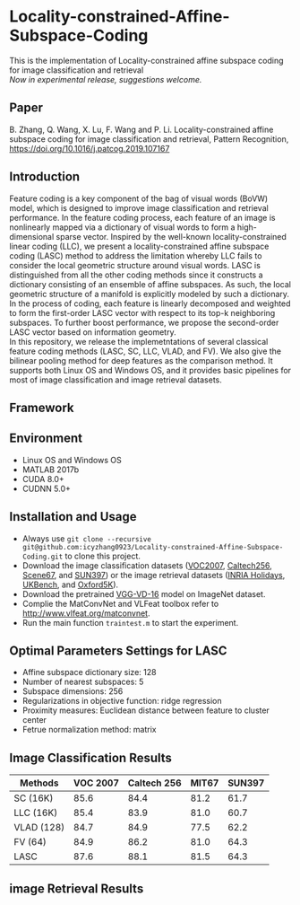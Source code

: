 # Locality-constrained-Affine-Subspace-Coding
This is the implementation of Locality-constrained affine subspace coding for image classification and retrieval  
_Now in experimental release, suggestions welcome._  
## Paper    
B. Zhang, Q. Wang, X. Lu, F. Wang and P. Li. Locality-constrained affine subspace coding for image classification and retrieval, Pattern Recognition, https://doi.org/10.1016/j.patcog.2019.107167    
## Introduction    
Feature coding is a key component of the bag of visual words (BoVW) model, which is designed to improve image classification and retrieval performance. In the feature coding process, each feature of an image is nonlinearly mapped via a dictionary of visual words to form a high-dimensional sparse vector. Inspired by the well-known locality-constrained linear coding (LLC), we present a locality-constrained affine subspace coding (LASC) method to address the limitation whereby LLC fails to consider the local geometric structure around visual words. LASC is distinguished from all the other coding methods since it constructs a dictionary consisting of an ensemble of affine subspaces. As such, the local geometric structure of a manifold is explicitly modeled by such a dictionary. In the process of coding, each feature is linearly decomposed and weighted to form the first-order LASC vector with respect to its top-k neighboring subspaces. To further boost performance, we propose the second-order LASC vector based on information geometry.       
In this repository, we release the implemetntations of several classical feature coding methods (LASC, SC, LLC, VLAD, and FV). We also give the bilinear pooling method for deep features as the comparison method. It supports both Linux OS and Windows OS, and it provides basic pipelines for most of image classification and image retrieval datasets.    
## Framework  
## Environment     
* Linux OS and Windows OS    
* MATLAB 2017b      
* CUDA 8.0+    
* CUDNN 5.0+    
## Installation and Usage  
* Always use `git clone --recursive git@github.com:icyzhang0923/Locality-constrained-Affine-Subspace-Coding.git` to clone this project.  
* Download the image classification datasets ([VOC2007](https://pjreddie.com/projects/pascal-voc-dataset-mirror/), [Caltech256](http://www.vision.caltech.edu/Image_Datasets/Caltech256/), [Scene67](http://web.mit.edu/torralba/www/indoor.html), and [SUN397](https://vision.princeton.edu/projects/2010/SUN/)) or the image retrieval datasets ([INRIA Holidays](http://lear.inrialpes.fr/~jegou/data.php), [UKBench](http://www.vis.uky.edu/~stewe/ukbench/), and [Oxford5K](http://www.robots.ox.ac.uk/~vgg/data/oxbuildings/)).    
* Download the pretrained [VGG-VD-16](http://www.vlfeat.org/matconvnet/pretrained/) model on ImageNet dataset.
* Complie the MatConvNet and VLFeat toolbox refer to http://www.vlfeat.org/matconvnet.
* Run the main function `traintest.m` to start the experiment.  
## Optimal Parameters Settings for LASC  
* Affine subspace dictionary size: 128  
* Number of nearest subspaces: 5  
* Subspace dimensions: 256  
* Regularizations in objective function: ridge regression  
* Proximity measures: Euclidean distance between feature to cluster center  
* Fetrue normalization method: matrix  
## Image Classification Results 

Methods | VOC 2007 | Caltech 256 | MIT67 | SUN397  
----    | ----     |----         |----   | -----  
SC (16K) | 85.6 | 84.4 | 81.2 | 61.7
LLC (16K) | 85.4 | 83.9 | 81.0 | 60.7
VLAD (128) | 84.7 | 84.9 | 77.5 | 62.2
FV (64) | 84.9 | 86.2 | 81.0 | 64.3
LASC    | 87.6 | 88.1 | 81.5 | 64.3



## image Retrieval Results






